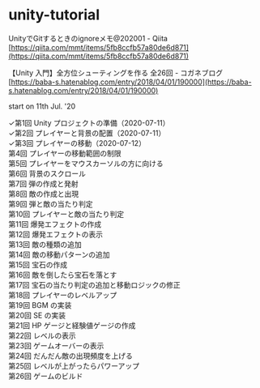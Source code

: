 # unity-tutorial
  
UnityでGitするときのignoreメモ@202001 - Qiita  
[https://qiita.com/mmt/items/5fb8ccfb57a80de6d871](https://qiita.com/mmt/items/5fb8ccfb57a80de6d871)  
  
【Unity 入門】全方位シューティングを作る 全26回 - コガネブログ  
[https://baba-s.hatenablog.com/entry/2018/04/01/190000](https://baba-s.hatenablog.com/entry/2018/04/01/190000)  
  
start on 11th Jul. '20  
<!--⋯ --> 
✓第1回 Unity プロジェクトの準備（2020-07-11）  
✓第2回 プレイヤーと背景の配置（2020-07-11）  
✓第3回 プレイヤーの移動（2020-07-12）  
第4回 プレイヤーの移動範囲の制限  
第5回 プレイヤーをマウスカーソルの方に向ける  
第6回 背景のスクロール  
第7回 弾の作成と発射  
第8回 敵の作成と出現  
第9回 弾と敵の当たり判定  
第10回 プレイヤーと敵の当たり判定  
第11回 爆発エフェクトの作成  
第12回 爆発エフェクトの表示  
第13回 敵の種類の追加  
第14回 敵の移動パターンの追加  
第15回 宝石の作成  
第16回 敵を倒したら宝石を落とす  
第17回 宝石の当たり判定の追加と移動ロジックの修正  
第18回 プレイヤーのレベルアップ  
第19回 BGM の実装  
第20回 SE の実装  
第21回 HP ゲージと経験値ゲージの作成  
第22回 レベルの表示  
第23回 ゲームオーバーの表示  
第24回 だんだん敵の出現頻度を上げる  
第25回 レベルが上がったらパワーアップ  
第26回 ゲームのビルド  

